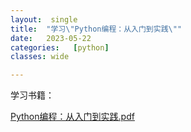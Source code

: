 ```yaml
---
layout:  single
title:  "学习\"Python编程：从入门到实践\""
date:   2023-05-22 
categories:   [python]
classes: wide

---
```




学习书籍：

[Python编程：从入门到实践.pdf](https://technology1521.github.io/technology1521.com/files/Python编程：从入门到实践.pdf)

